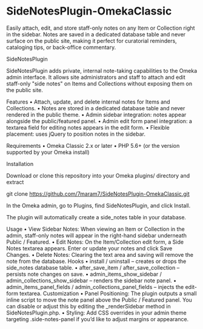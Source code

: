 # SideNotesPlugin-OmekaClassic
Easily attach, edit, and store staff-only notes on any Item or Collection right in the sidebar. Notes are saved in a dedicated database table and never surface on the public site, making it perfect for curatorial reminders, cataloging tips, or back-office commentary.



SideNotesPlugin

SideNotesPlugin adds private, internal note-taking capabilities to the Omeka admin interface. It allows site administrators and staff to attach and edit staff-only "side notes" on Items and Collections without exposing them on the public site.

Features
	•	Attach, update, and delete internal notes for Items and Collections.
	•	Notes are stored in a dedicated database table and never rendered in the public theme.
	•	Admin sidebar integration: notes appear alongside the public/featured panel.
	•	Admin edit form panel integration: a textarea field for editing notes appears in the edit form.
	•	Flexible placement: uses jQuery to position notes in the sidebar.

Requirements
	•	Omeka Classic 2.x or later
	•	PHP 5.6+ (or the version supported by your Omeka install)

Installation

Download or clone this repository into your Omeka plugins/ directory and extract

git clone https://github.com/7maram7/SideNotesPlugin-OmekaClassic.git 

In the Omeka admin, go to Plugins, find SideNotesPlugin, and click Install.

The plugin will automatically create a side_notes table in your database.


Usage
	•	View Sidebar Notes: When viewing an Item or Collection in the admin, staff-only notes will appear in the right-hand sidebar underneath Public / Featured.
	•	Edit Notes: On the Item/Collection edit form, a Side Notes textarea appears. Enter or update your notes and click Save Changes.
	•	Delete Notes: Clearing the text area and saving will remove the note from the database.
Hooks
	•	install / uninstall – creates or drops the side_notes database table.
	•	after_save_item / after_save_collection – persists note changes on save.
	•	admin_items_show_sidebar / admin_collections_show_sidebar – renders the sidebar note panel.
	•	admin_items_panel_fields / admin_collections_panel_fields – injects the edit-form textarea.
Customization
	•	Panel Positioning: The plugin outputs a small inline script to move the note panel above the Public / Featured panel. You can disable or adjust this by editing the _renderSidebar method in SideNotesPlugin.php.
	•	Styling: Add CSS overrides in your admin theme targeting .side-notes-panel if you’d like to adjust margins or appearance.


